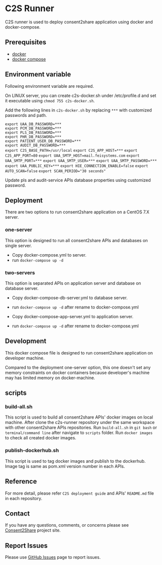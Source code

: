 # C2S Runner
C2S runner is used to deploy consent2share application using docker and docker-compose.

## Prerequisites

-	[docker](https://docs.docker.com/engine/installation/)
-	[docker compose](https://docs.docker.com/compose/install/)

## Environment variable 
Following environment variable are required.

On LINUX server, you can create c2s-docker.sh under /etc/profile.d and set it executable using `chmod 755 c2s-docker.sh`.

Add the following lines in `c2s-docker.sh` by replacing `***` with customized passwords and path.

`export UAA_DB_PASSWORD=***`	
`export PCM_DB_PASSWORD=***`	
`export PLS_DB_PASSWORD=***`	
`export PHR_DB_PASSWORD=***`	
`export PATIENT_USER_DB_PASSWORD=***`		
`export AUDIT_DB_PASSWORD=***`		
`export C2S_BASE_PATH=/usr/local`
`export C2S_APP_HOST=***`
`export C2S_APP_PORT=80`
`export UAA_SMTP_HOST=mail.feisystems.com`
`export UAA_SMTP_PORT=***`
`export UAA_SMTP_USER=***`
`export UAA_SMTP_PASSWORD=***`
`export UAA_PUBLIC_KEY=***`
`export HIE_CONNECTION_ENABLE=false`
`export AUTO_SCAN=false`
`export SCAN_PERIOD="30 seconds"`

Update pls and audit-service APIs database properties using customized password.

## Deployment	

There are two options to run consent2share application on a CentOS 7.X server. 
	
### one-server

This option is designed to run all consent2share APIs and databases on single server.

-	Copy docker-compose.yml to server.
-	run `docker-compose up -d`

### two-servers

This option is separated APIs on application server and database on database server. 

-	Copy docker-compose-db-server.yml to database server.
-	run `docker-compose up -d` after rename to docker-compose.yml

-	Copy docker-compose-app-server.yml to application server.
-	run `docker-compose up -d` after rename to docker-compose.yml

## Development

This docker compose file is designed to run consent2share application on developer machine. 	

Compared to the deployment one-server option, this one doesn't set any memory constraints on docker containers because developer's machine may has limited memory on docker-machine. 

## scripts

### build-all.sh
This script is used to build all consent2share APIs' docker images on local machine.
After clone the c2s-runner repository under the same workspace with other consent2share APIs repositories. Run `build-all.sh` in `git bash` or `terminal/command line` after navigate to `scripts` folder.
Run `docker images` to check all created docker images.

### publish-dockerhub.sh

This script is used to tag docker images and publish to the dockerhub. Image tag is same as pom.xml version number in each APIs.

## Reference 
For more detail, please refer `C2S deployment guide` and APIs' `README.md` file in each repository. 

## Contact

If you have any questions, comments, or concerns please see [Consent2Share]() project site.

## Report Issues

Please use [GitHub Issues](https://github.com/bhits/phr-api/issues) page to report issues.


